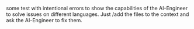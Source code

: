 some test with intentional errors to show the capabilities of the AI-Engineer to solve issues on different languages.
Just /add the files to the context and ask the AI-Engineer to fix them.